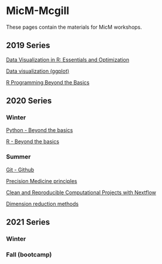 # MicM-Mcgill


These pages contain the materials for MicM workshops.


## 2019 Series

[Data Visualization in R: Essentials and Optimization](https://github.com/McGill-MiCM/MICM_workshops)

[Data visualization (ggplot)](https://github.com/McGill-MiCM/Data-Visualization-Workshop)

[R Programming Beyond the Basics](https://github.com/McGill-MiCM/MiCM)

## 2020 Series 
### Winter

[Python - Beyond the basics]()

[R - Beyond the basics](https://github.com/McGill-MiCM/R-Beyong-the-Basics/blob/master/README.md)

### Summer
[Git - Github]()

[Precision Medicine principles]()

[Clean and Reproducible Computational Projects with Nextflow]()

[Dimension reduction methods]()

## 2021 Series
### Winter
### Fall (bootcamp)
